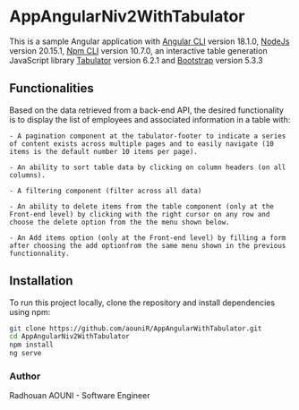 # AppAngularNiv2WithTabulator

This is a sample Angular application with [Angular CLI](https://github.com/angular/angular-cli) version 18.1.0, [NodeJs](https://github.com/nodejs/node) version 20.15.1, [Npm CLI](https://www.npmjs.com/) version 10.7.0, an interactive table generation JavaScript library [Tabulator](https://github.com/olifolkerd/tabulator) version 6.2.1 and [Bootstrap](https://github.com/twbs) version 5.3.3

## Functionalities

Based on the data retrieved from a back-end API, the desired functionality is to display the list of employees and associated information in a table with:

    - A pagination component at the tabulator-footer to indicate a series of content exists across multiple pages and to easily navigate (10 items is the default number 10 items per page).

    - An ability to sort table data by clicking on column headers (on all columns).

    - A filtering component (filter across all data)

    - An ability to delete items from the table component (only at the Front-end level) by clicking with the right cursor on any row and choose the delete option from the the menu shown below.

    - An Add items option (only at the Front-end level) by filling a form after choosing the add optionfrom the same menu shown in the previous functionnality.

## Installation

To run this project locally, clone the repository and install dependencies using npm:

```bash
git clone https://github.com/aouniR/AppAngularWithTabulator.git
cd AppAngularNiv2WithTabulator
npm install
ng serve
```
### Author

Radhouan AOUNI - Software Engineer


